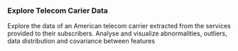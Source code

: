 ### Explore Telecom Carier Data 

Explore the data of an American telecom carrier extracted from the services provided to their subscribers. Analyse and visualize abnormalities, outliers, data distribution and covariance between features
